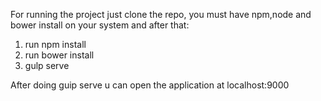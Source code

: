 For running the project just clone the repo, you must have npm,node and bower install on your system and after that:
1. run npm install
2. run bower install
3. gulp serve

After doing guip serve u can open the application at localhost:9000
